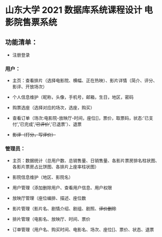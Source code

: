 # 山东大学 2021 数据库系统课程设计 电影院售票系统

## 功能清单：

- 注册登录

### 用户：

- 主页：查看排片（选择电影院、横幅、正在热映）、影片详情（简介、评分、影评、开放场次）

- 个人信息维护（昵称，头像，手机号，邮箱，生日，地区，密码

- 购票选座（选择对应的场次，选座，购买）

- 查看订单（场次:电影院-放映厅-时间，座位[]，票价，取票码，状态:'已支付','已完成',~~'已评价'~~,'已退票'）、退票

- ~~影评（打分，写评价）~~

### 管理员：

- 主页：数据统计（总用户数、总销售量、日销售量、各影片票房排名柱状图、各影片票房占比饼图、各排片上座率柱状图）

- 影院信息维护（地区、影院名）

- 用户管理（添加删除用户、查看用户信息、用户权限

- 放映厅管理（座位编排、描述、座位数

- 影片管理（影片名、剧情介绍、剧组、剧照、~~评价删除~~

- 排片管理（电影名、放映厅、时间、票价

- 订单管理（用户名、购买时间、电影名、场次、座位[]、票价、状态、退票
